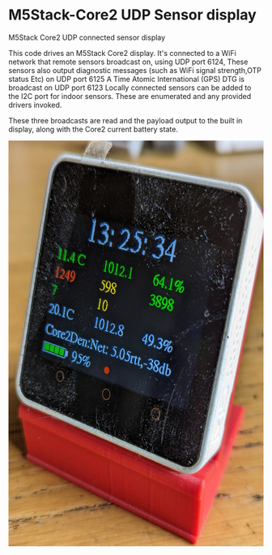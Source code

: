 # M5Stack-Core2 UDP Sensor display
M5Stack Core2 UDP connected sensor display

This code drives an M5Stack Core2 display.
It's connected to a WiFi network that remote sensors broadcast on, using UDP port 6124,
These sensors also output diagnostic messages (such as WiFi signal strength,OTP status Etc) on UDP port 6125
A Time Atomic International (GPS) DTG is broadcast on UDP port 6123
Locally connected sensors can be added to the I2C port for indoor sensors. These are enumerated and any provided drivers invoked.

These three broadcasts are read and the payload output to the built in display, along with the Core2 current battery state.
<p align="center">
<img src="./images/Core2.jpg" width="700" height="800">
</p

